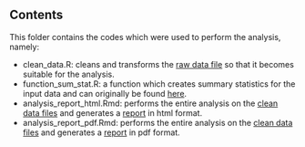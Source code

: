 ## Contents
This folder contains the codes which were used to perform the analysis, namely:
* clean_data.R: cleans and transforms the [raw data file](https://github.com/sulekata/Coding_1/tree/master/Term_Project/data/raw) so that it becomes suitable for the analysis.
* function_sum_stat.R: a function which creates summary statistics for the input data and can originally be found [here](https://github.com/CEU-Economics-and-Business/ECBS-5208-Coding-1-Business-Analytics/blob/master/Class_10/codes/sum_stat_f.R).
* analysis_report_html.Rmd: performs the entire analysis on the [clean data files](https://github.com/sulekata/Coding_1/tree/master/Term_Project/data/clean) and generates a [report]() in html format.
* analysis_report_pdf.Rmd: performs the entire analysis on the [clean data files](https://github.com/sulekata/Coding_1/tree/master/Term_Project/data/clean) and generates a [report]() in pdf format.
